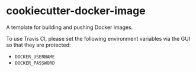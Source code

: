 # cookiecutter-docker-image

A template for building and pushing Docker images.

To use Travis CI, please set the following environment variables via the GUI so
that they are protected:

 - `DOCKER_USERNAME`
 - `DOCKER_PASSWORD`
